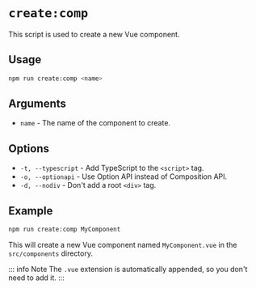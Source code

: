 # `create:comp`

This script is used to create a new Vue component.

## Usage

```sh
npm run create:comp <name>
```

## Arguments

- `name` - The name of the component to create.

## Options

- `-t, --typescript` - Add TypeScript to the `<script>` tag.
- `-o, --optionapi` - Use Option API instead of Composition API.
- `-d, --nodiv` - Don't add a root `<div>` tag.

## Example

```sh
npm run create:comp MyComponent
```

This will create a new Vue component named `MyComponent.vue` in the `src/components` directory.

::: info Note
The `.vue` extension is automatically appended, so you don't need to add it.
:::
